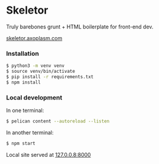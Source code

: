 Skeletor
========

Truly barebones grunt + HTML boilerplate for front-end dev.

[skeletor.axoplasm.com](https://skeletor.axoplasm.com)


### Installation 

```bash
$ python3 -m venv venv
$ source venv/bin/activate
$ pip install -r requirements.txt
$ npm install
```

### Local development

In one terminal:

```bash
$ pelican content --autoreload --listen
```

In another terminal:

```bash
$ npm start
```

Local site served at [127.0.0.8:8000](http://127.0.0.1:8000)
